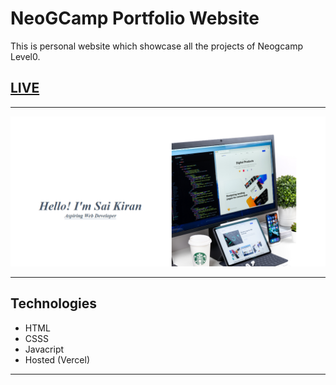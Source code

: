 # NeoGCamp Portfolio Website

This is personal website which showcase all the projects of Neogcamp Level0.


## [LIVE](https://portfolioskn.netlify.app/)

---

![Demo](./Images/Mark3.PNG)

---

## Technologies

- HTML
- CSSS
- Javacript
- Hosted (Vercel)

---

